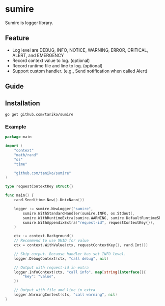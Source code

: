 # sumire
Sumire is logger library.

## Feature
- Log level are DEBUG, INFO, NOTICE, WARNING, ERROR, CRITICAL, ALERT, and EMERGENCY
- Record context value to log. (optional)
- Record runtime file and line to log. (optional)
- Support custom handler. (e.g., Send notification when called Alert)


## Guide
## Installation
```shell
go get github.com/taniko/sumire
```

### Example
```go
package main

import (
	"context"
	"math/rand"
	"os"
	"time"

	"github.com/taniko/sumire"
)

type requestContextKey struct{}

func main() {
	rand.Seed(time.Now().UnixNano())

	logger := sumire.NewLogger("sumire",
		sumire.WithStandardHandler(sumire.INFO, os.Stdout),
		sumire.WithRuntimeExtra(sumire.WARNING, sumire.DefaultRuntimeSkip),
		sumire.WithAppendixExtra("request-id", requestContextKey{}),
	)

	ctx := context.Background()
	// Recommend to use UUID for value
	ctx = context.WithValue(ctx, requestContextKey{}, rand.Int())

	// Skip output. Because handler has set INFO level.
	logger.DebugContext(ctx, "call debug", nil)

	// Output with request-id in extra
	logger.InfoContext(ctx, "call info", map[string]interface{}{
		"key": "value",
	})

	// Output with file and line in extra
	logger.WarningContext(ctx, "call warning", nil)
}
```